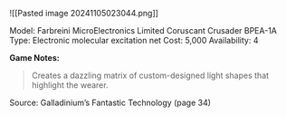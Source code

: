 ![[Pasted image 20241105023044.png]]

Model: Farbreini MicroElectronics Limited Coruscant
Crusader BPEA-1A
Type: Electronic molecular excitation net
Cost: 5,000
Availability: 4

**Game Notes:** 
> Creates a dazzling matrix of custom-designed light shapes that highlight the wearer.

Source: Galladinium’s Fantastic Technology (page 34)